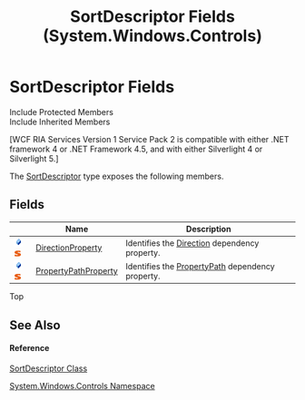 ﻿---
title: SortDescriptor Fields (System.Windows.Controls)
TOCTitle: SortDescriptor Fields
ms:assetid: Fields.T:System.Windows.Controls.SortDescriptor
ms:mtpsurl: https://msdn.microsoft.com/en-us/library/system.windows.controls.sortdescriptor_fields(v=VS.91)
ms:contentKeyID: 28755795
ms.date: 01/27/2012
mtps_version: v=VS.91
---

# SortDescriptor Fields

Include Protected Members  
Include Inherited Members  

\[WCF RIA Services Version 1 Service Pack 2 is compatible with either .NET framework 4 or .NET Framework 4.5, and with either Silverlight 4 or Silverlight 5.\]

The [SortDescriptor](ff423258\(v=vs.91\).md) type exposes the following members.

## Fields

<table>
<thead>
<tr class="header">
<th> </th>
<th>Name</th>
<th>Description</th>
</tr>
</thead>
<tbody>
<tr class="odd">
<td><img src="images\Ee726129.pubfield(en-us,VS.91).gif" title="Public field" alt="Public field" /><img src="images\Ff423197.static(en-us,VS.91).gif" title="Static member" alt="Static member" /></td>
<td><a href="ff422127(v=vs.91).md">DirectionProperty</a></td>
<td>Identifies the <a href="ff423011(v=vs.91).md">Direction</a> dependency property.</td>
</tr>
<tr class="even">
<td><img src="images\Ee726129.pubfield(en-us,VS.91).gif" title="Public field" alt="Public field" /><img src="images\Ff423197.static(en-us,VS.91).gif" title="Static member" alt="Static member" /></td>
<td><a href="ff422435(v=vs.91).md">PropertyPathProperty</a></td>
<td>Identifies the <a href="ff422047(v=vs.91).md">PropertyPath</a> dependency property.</td>
</tr>
</tbody>
</table>

Top

## See Also

#### Reference

[SortDescriptor Class](ff423258\(v=vs.91\).md)

[System.Windows.Controls Namespace](ms590941\(v=vs.91\).md)

